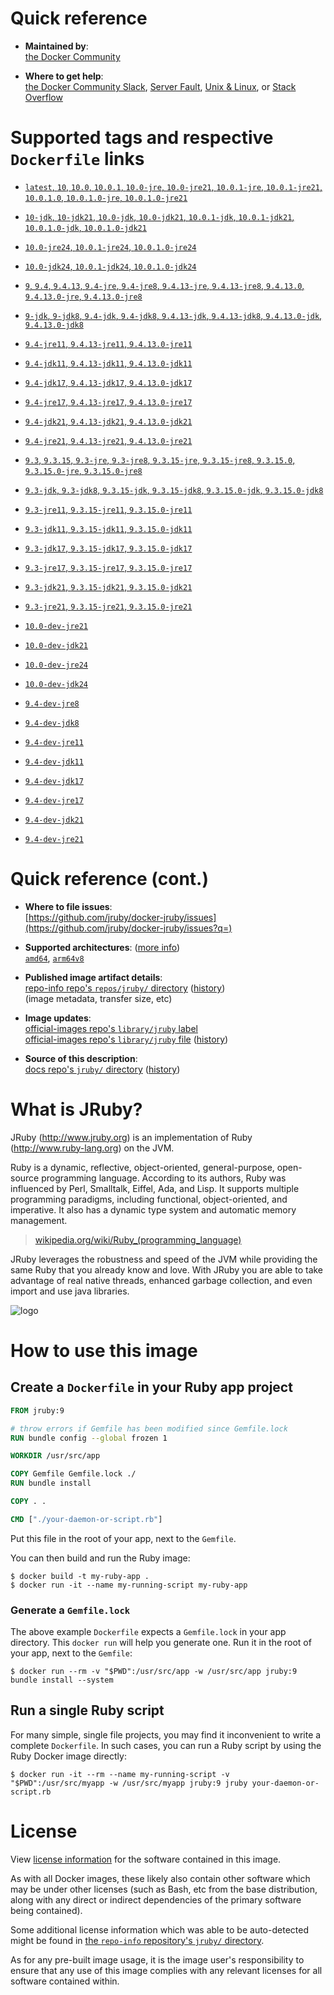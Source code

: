 <!--

********************************************************************************

WARNING:

    DO NOT EDIT "jruby/README.md"

    IT IS AUTO-GENERATED

    (from the other files in "jruby/" combined with a set of templates)

********************************************************************************

-->

# Quick reference

-	**Maintained by**:  
	[the Docker Community](https://github.com/jruby/docker-jruby)

-	**Where to get help**:  
	[the Docker Community Slack](https://dockr.ly/comm-slack), [Server Fault](https://serverfault.com/help/on-topic), [Unix & Linux](https://unix.stackexchange.com/help/on-topic), or [Stack Overflow](https://stackoverflow.com/help/on-topic)

# Supported tags and respective `Dockerfile` links

-	[`latest`, `10`, `10.0`, `10.0.1`, `10.0-jre`, `10.0-jre21`, `10.0.1-jre`, `10.0.1-jre21`, `10.0.1.0`, `10.0.1.0-jre`, `10.0.1.0-jre21`](https://github.com/jruby/docker-jruby/blob/b750df0f044ac7c3e4f1224948245ab5c0fc5ce8/10.0/jre21/Dockerfile)

-	[`10-jdk`, `10-jdk21`, `10.0-jdk`, `10.0-jdk21`, `10.0.1-jdk`, `10.0.1-jdk21`, `10.0.1.0-jdk`, `10.0.1.0-jdk21`](https://github.com/jruby/docker-jruby/blob/b750df0f044ac7c3e4f1224948245ab5c0fc5ce8/10.0/jdk21/Dockerfile)

-	[`10.0-jre24`, `10.0.1-jre24`, `10.0.1.0-jre24`](https://github.com/jruby/docker-jruby/blob/b750df0f044ac7c3e4f1224948245ab5c0fc5ce8/10.0/jre24/Dockerfile)

-	[`10.0-jdk24`, `10.0.1-jdk24`, `10.0.1.0-jdk24`](https://github.com/jruby/docker-jruby/blob/b750df0f044ac7c3e4f1224948245ab5c0fc5ce8/10.0/jdk24/Dockerfile)

-	[`9`, `9.4`, `9.4.13`, `9.4-jre`, `9.4-jre8`, `9.4.13-jre`, `9.4.13-jre8`, `9.4.13.0`, `9.4.13.0-jre`, `9.4.13.0-jre8`](https://github.com/jruby/docker-jruby/blob/b750df0f044ac7c3e4f1224948245ab5c0fc5ce8/9.4/jre8/Dockerfile)

-	[`9-jdk`, `9-jdk8`, `9.4-jdk`, `9.4-jdk8`, `9.4.13-jdk`, `9.4.13-jdk8`, `9.4.13.0-jdk`, `9.4.13.0-jdk8`](https://github.com/jruby/docker-jruby/blob/b750df0f044ac7c3e4f1224948245ab5c0fc5ce8/9.4/jdk8/Dockerfile)

-	[`9.4-jre11`, `9.4.13-jre11`, `9.4.13.0-jre11`](https://github.com/jruby/docker-jruby/blob/b750df0f044ac7c3e4f1224948245ab5c0fc5ce8/9.4/jre11/Dockerfile)

-	[`9.4-jdk11`, `9.4.13-jdk11`, `9.4.13.0-jdk11`](https://github.com/jruby/docker-jruby/blob/b750df0f044ac7c3e4f1224948245ab5c0fc5ce8/9.4/jdk11/Dockerfile)

-	[`9.4-jdk17`, `9.4.13-jdk17`, `9.4.13.0-jdk17`](https://github.com/jruby/docker-jruby/blob/b750df0f044ac7c3e4f1224948245ab5c0fc5ce8/9.4/jdk17/Dockerfile)

-	[`9.4-jre17`, `9.4.13-jre17`, `9.4.13.0-jre17`](https://github.com/jruby/docker-jruby/blob/b750df0f044ac7c3e4f1224948245ab5c0fc5ce8/9.4/jre17/Dockerfile)

-	[`9.4-jdk21`, `9.4.13-jdk21`, `9.4.13.0-jdk21`](https://github.com/jruby/docker-jruby/blob/b750df0f044ac7c3e4f1224948245ab5c0fc5ce8/9.4/jdk21/Dockerfile)

-	[`9.4-jre21`, `9.4.13-jre21`, `9.4.13.0-jre21`](https://github.com/jruby/docker-jruby/blob/b750df0f044ac7c3e4f1224948245ab5c0fc5ce8/9.4/jre21/Dockerfile)

-	[`9.3`, `9.3.15`, `9.3-jre`, `9.3-jre8`, `9.3.15-jre`, `9.3.15-jre8`, `9.3.15.0`, `9.3.15.0-jre`, `9.3.15.0-jre8`](https://github.com/jruby/docker-jruby/blob/b750df0f044ac7c3e4f1224948245ab5c0fc5ce8/9.3/jre8/Dockerfile)

-	[`9.3-jdk`, `9.3-jdk8`, `9.3.15-jdk`, `9.3.15-jdk8`, `9.3.15.0-jdk`, `9.3.15.0-jdk8`](https://github.com/jruby/docker-jruby/blob/b750df0f044ac7c3e4f1224948245ab5c0fc5ce8/9.3/jdk8/Dockerfile)

-	[`9.3-jre11`, `9.3.15-jre11`, `9.3.15.0-jre11`](https://github.com/jruby/docker-jruby/blob/b750df0f044ac7c3e4f1224948245ab5c0fc5ce8/9.3/jre11/Dockerfile)

-	[`9.3-jdk11`, `9.3.15-jdk11`, `9.3.15.0-jdk11`](https://github.com/jruby/docker-jruby/blob/b750df0f044ac7c3e4f1224948245ab5c0fc5ce8/9.3/jdk11/Dockerfile)

-	[`9.3-jdk17`, `9.3.15-jdk17`, `9.3.15.0-jdk17`](https://github.com/jruby/docker-jruby/blob/b750df0f044ac7c3e4f1224948245ab5c0fc5ce8/9.3/jdk17/Dockerfile)

-	[`9.3-jre17`, `9.3.15-jre17`, `9.3.15.0-jre17`](https://github.com/jruby/docker-jruby/blob/b750df0f044ac7c3e4f1224948245ab5c0fc5ce8/9.3/jre17/Dockerfile)

-	[`9.3-jdk21`, `9.3.15-jdk21`, `9.3.15.0-jdk21`](https://github.com/jruby/docker-jruby/blob/b750df0f044ac7c3e4f1224948245ab5c0fc5ce8/9.3/jdk21/Dockerfile)

-	[`9.3-jre21`, `9.3.15-jre21`, `9.3.15.0-jre21`](https://github.com/jruby/docker-jruby/blob/b750df0f044ac7c3e4f1224948245ab5c0fc5ce8/9.3/jre21/Dockerfile)

-	[`10.0-dev-jre21`](https://github.com/jruby/docker-jruby/blob/b750df0f044ac7c3e4f1224948245ab5c0fc5ce8/10.0-dev/jre21/Dockerfile)

-	[`10.0-dev-jdk21`](https://github.com/jruby/docker-jruby/blob/b750df0f044ac7c3e4f1224948245ab5c0fc5ce8/10.0-dev/jdk21/Dockerfile)

-	[`10.0-dev-jre24`](https://github.com/jruby/docker-jruby/blob/b750df0f044ac7c3e4f1224948245ab5c0fc5ce8/10.0-dev/jre24/Dockerfile)

-	[`10.0-dev-jdk24`](https://github.com/jruby/docker-jruby/blob/b750df0f044ac7c3e4f1224948245ab5c0fc5ce8/10.0-dev/jdk24/Dockerfile)

-	[`9.4-dev-jre8`](https://github.com/jruby/docker-jruby/blob/b750df0f044ac7c3e4f1224948245ab5c0fc5ce8/9.4-dev/jre8/Dockerfile)

-	[`9.4-dev-jdk8`](https://github.com/jruby/docker-jruby/blob/b750df0f044ac7c3e4f1224948245ab5c0fc5ce8/9.4-dev/jdk8/Dockerfile)

-	[`9.4-dev-jre11`](https://github.com/jruby/docker-jruby/blob/b750df0f044ac7c3e4f1224948245ab5c0fc5ce8/9.4-dev/jre11/Dockerfile)

-	[`9.4-dev-jdk11`](https://github.com/jruby/docker-jruby/blob/b750df0f044ac7c3e4f1224948245ab5c0fc5ce8/9.4-dev/jdk11/Dockerfile)

-	[`9.4-dev-jdk17`](https://github.com/jruby/docker-jruby/blob/b750df0f044ac7c3e4f1224948245ab5c0fc5ce8/9.4-dev/jdk17/Dockerfile)

-	[`9.4-dev-jre17`](https://github.com/jruby/docker-jruby/blob/b750df0f044ac7c3e4f1224948245ab5c0fc5ce8/9.4-dev/jre17/Dockerfile)

-	[`9.4-dev-jdk21`](https://github.com/jruby/docker-jruby/blob/b750df0f044ac7c3e4f1224948245ab5c0fc5ce8/9.4-dev/jdk21/Dockerfile)

-	[`9.4-dev-jre21`](https://github.com/jruby/docker-jruby/blob/b750df0f044ac7c3e4f1224948245ab5c0fc5ce8/9.4-dev/jre21/Dockerfile)

# Quick reference (cont.)

-	**Where to file issues**:  
	[https://github.com/jruby/docker-jruby/issues](https://github.com/jruby/docker-jruby/issues?q=)

-	**Supported architectures**: ([more info](https://github.com/docker-library/official-images#architectures-other-than-amd64))  
	[`amd64`](https://hub.docker.com/r/amd64/jruby/), [`arm64v8`](https://hub.docker.com/r/arm64v8/jruby/)

-	**Published image artifact details**:  
	[repo-info repo's `repos/jruby/` directory](https://github.com/docker-library/repo-info/blob/master/repos/jruby) ([history](https://github.com/docker-library/repo-info/commits/master/repos/jruby))  
	(image metadata, transfer size, etc)

-	**Image updates**:  
	[official-images repo's `library/jruby` label](https://github.com/docker-library/official-images/issues?q=label%3Alibrary%2Fjruby)  
	[official-images repo's `library/jruby` file](https://github.com/docker-library/official-images/blob/master/library/jruby) ([history](https://github.com/docker-library/official-images/commits/master/library/jruby))

-	**Source of this description**:  
	[docs repo's `jruby/` directory](https://github.com/docker-library/docs/tree/master/jruby) ([history](https://github.com/docker-library/docs/commits/master/jruby))

# What is JRuby?

JRuby (http://www.jruby.org) is an implementation of Ruby (http://www.ruby-lang.org) on the JVM.

Ruby is a dynamic, reflective, object-oriented, general-purpose, open-source programming language. According to its authors, Ruby was influenced by Perl, Smalltalk, Eiffel, Ada, and Lisp. It supports multiple programming paradigms, including functional, object-oriented, and imperative. It also has a dynamic type system and automatic memory management.

> [wikipedia.org/wiki/Ruby_(programming_language)](https://en.wikipedia.org/wiki/Ruby_%28programming_language%29)

JRuby leverages the robustness and speed of the JVM while providing the same Ruby that you already know and love. With JRuby you are able to take advantage of real native threads, enhanced garbage collection, and even import and use java libraries.

![logo](https://raw.githubusercontent.com/docker-library/docs/fbdaaa95f768de2cb4508dde956912f4081a824a/jruby/logo.png)

# How to use this image

## Create a `Dockerfile` in your Ruby app project

```dockerfile
FROM jruby:9

# throw errors if Gemfile has been modified since Gemfile.lock
RUN bundle config --global frozen 1

WORKDIR /usr/src/app

COPY Gemfile Gemfile.lock ./
RUN bundle install

COPY . .

CMD ["./your-daemon-or-script.rb"]
```

Put this file in the root of your app, next to the `Gemfile`.

You can then build and run the Ruby image:

```console
$ docker build -t my-ruby-app .
$ docker run -it --name my-running-script my-ruby-app
```

### Generate a `Gemfile.lock`

The above example `Dockerfile` expects a `Gemfile.lock` in your app directory. This `docker run` will help you generate one. Run it in the root of your app, next to the `Gemfile`:

```console
$ docker run --rm -v "$PWD":/usr/src/app -w /usr/src/app jruby:9 bundle install --system
```

## Run a single Ruby script

For many simple, single file projects, you may find it inconvenient to write a complete `Dockerfile`. In such cases, you can run a Ruby script by using the Ruby Docker image directly:

```console
$ docker run -it --rm --name my-running-script -v "$PWD":/usr/src/myapp -w /usr/src/myapp jruby:9 jruby your-daemon-or-script.rb
```

# License

View [license information](https://github.com/jruby/jruby/blob/master/COPYING) for the software contained in this image.

As with all Docker images, these likely also contain other software which may be under other licenses (such as Bash, etc from the base distribution, along with any direct or indirect dependencies of the primary software being contained).

Some additional license information which was able to be auto-detected might be found in [the `repo-info` repository's `jruby/` directory](https://github.com/docker-library/repo-info/tree/master/repos/jruby).

As for any pre-built image usage, it is the image user's responsibility to ensure that any use of this image complies with any relevant licenses for all software contained within.
